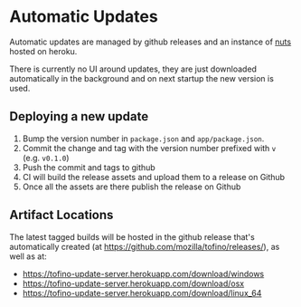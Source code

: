 # Automatic Updates

Automatic updates are managed by github releases and an instance of
[nuts](https://github.com/GitbookIO/nuts) hosted on heroku.

There is currently no UI around updates, they are just downloaded automatically
in the background and on next startup the new version is used.

## Deploying a new update

1. Bump the version number in `package.json` and `app/package.json`.
2. Commit the change and tag with the version number prefixed with `v` (e.g. `v0.1.0`)
3. Push the commit and tags to github
4. CI will build the release assets and upload them to a release on Github
5. Once all the assets are there publish the release on Github

## Artifact Locations

The latest tagged builds will be hosted in the github release that's automatically created (at https://github.com/mozilla/tofino/releases/), as well as at:

* https://tofino-update-server.herokuapp.com/download/windows 
* https://tofino-update-server.herokuapp.com/download/osx 
* https://tofino-update-server.herokuapp.com/download/linux_64
